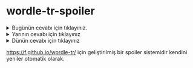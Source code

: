 # wordle-tr-spoiler

<details>
  <summary>Bugünün cevabı için tıklayınız.</summary>
  <br>
    <b> keşen </b>
</details>

<details>
  <summary>Yarının cevabı için tıklayınız</summary>
  <br>
   <b> gabro </b>
</details>

<details>
  <summary>Dünün cevabı için tıklayınız </summary>
  <br>
  <b> cahil </b>
</details>

https://f.github.io/wordle-tr/ için geliştirilmiş bir spoiler sistemidir kendini yeniler otomatik olarak.

